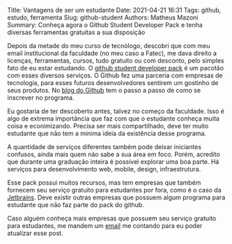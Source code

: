 Title: Vantagens de ser um estudante
Date: 2021-04-21 16:31
Tags: github, estudo, ferramenta
Slug: github-student
Authors: Matheus Mazoni
Summary: Conheça agora o Github Student Developer Pack e tenha diversas ferramentas gratuitas a sua disposição


Depois da metade do meu curso de tecnólogo, descobri que com meu email institucional da faculdade (no meu caso a Fatec), me dava direito a licenças, ferramentas, cursos, tudo gratuito ou com desconto, pelo simples fato de eu estar estudando. O [github student developer pack](https://education.github.com/pack) é um pacotão com esses diversos serviços. O Github fez uma parceria com empresas de tecnologia, para esses futuros desenvolvedores sentirem um gostinho de seus produtos. No [blog do Github](https://github.blog/2019-07-30-how-to-get-the-github-student-developer-pack-without-a-student-id/) tem o passo a passo de como se inscrever no programa.

Eu gostaria de ter descoberto antes, talvez no começo da faculdade. Isso é algo de extrema importância que faz com que o estudante conheça muita coisa e econimizando. Precisa ser mais compartilhado, deve ter muito estudante que não tem a mínima ideia da existência desse programa.

A quantidade de serviços diferentes também pode deixar iniciantes confusos, ainda mais quem não sabe a sua área em foco. Porém, acredito que durante uma graduação inteira é possível explorar uma boa parte. Há serviços para desenvolvimento web, mobile, design, infraestrutura.

Esse pack possui muitos recursos, mas tem empresas que também fornecem seu serviço gratuito para estudantes por fora, como é o caso da [Jetbrains](https://www.jetbrains.com/pt-br/community/education/#students). Deve existir outras empresas que possuem algum programa para estudante que não faz parte do pack do github.

Caso alguém conheça mais empresas que possuem seu serviço gratuito para estudantes, me mandem um [email](mailto:mmazoni.andrade@gmail.com) me contando para eu poder atualizar esse post.